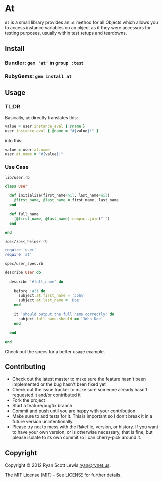 # At

`At` is a small library provides an `at` method for all Objects which allows you to access instance variables
on an object as if they were accessors for testing purposes, usually within test setups and teardowns.

## Install

### Bundler: `gem 'at'` in `group :test`

### RubyGems: `gem install at`

## Usage

### TL;DR

Basically, `at` directly translates this:

```ruby
value = user.instance_eval { @name }
user.instance_eval { @name = "#{value}!" }
```

into this:

```ruby
value = user.at.name
user.at.name = "#{value}!"
```

### Use Case

`lib/user.rb`

```ruby
class User
  
  def initialize(first_name=nil, last_name=nil)
    @first_name, @last_name = first_name, last_name
  end
  
  def full_name
    [@first_name, @last_name].compact.join(" ")
  end
  
end
```

`spec/spec_helper.rb`

```ruby
require 'user'
require 'at'
```

`spec/user_spec.rb`

```ruby
describe User do
  
  describe '#full_name' do
    
    before :all do
      subject.at.first_name = 'John'
      subject.at.last_name = 'Doe'
    end
    
    it 'should output the full name correctly' do
      subject.full_name.should == 'John Doe'
    end
    
  end
  
end
```

Check out the specs for a better usage example.

## Contributing

* Check out the latest master to make sure the feature hasn't been implemented or the bug hasn't been fixed yet
* Check out the issue tracker to make sure someone already hasn't requested it and/or contributed it
* Fork the project
* Start a feature/bugfix branch
* Commit and push until you are happy with your contribution
* Make sure to add tests for it. This is important so I don't break it in a future version unintentionally.
* Please try not to mess with the Rakefile, version, or history. If you want to have your own version, or is otherwise necessary, that is fine, but please isolate to its own commit so I can cherry-pick around it.

## Copyright

Copyright © 2012 Ryan Scott Lewis <ryan@rynet.us>.

The MIT License (MIT) - See LICENSE for further details.
